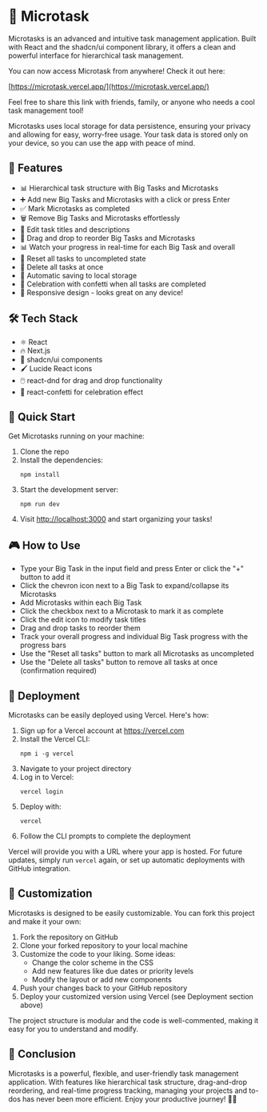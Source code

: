 # 🚀 Microtask

Microtasks is an advanced and intuitive task management application. Built with React and the shadcn/ui component library, it offers a clean and powerful interface for hierarchical task management.

You can now access Microtask from anywhere! Check it out here:

[https://microtask.vercel.app/](https://microtask.vercel.app/)

Feel free to share this link with friends, family, or anyone who needs a cool task management tool!

Microtasks uses local storage for data persistence, ensuring your privacy and allowing for easy, worry-free usage. Your task data is stored only on your device, so you can use the app with peace of mind.

## 🌟 Features

- 📊 Hierarchical task structure with Big Tasks and Microtasks
- ➕ Add new Big Tasks and Microtasks with a click or press Enter
- ✅ Mark Microtasks as completed
- 🗑️ Remove Big Tasks and Microtasks effortlessly
- 📝 Edit task titles and descriptions
- 🔀 Drag and drop to reorder Big Tasks and Microtasks
- 📊 Watch your progress in real-time for each Big Task and overall
- 🔄 Reset all tasks to uncompleted state
- 🧹 Delete all tasks at once
- 💾 Automatic saving to local storage
- 🎉 Celebration with confetti when all tasks are completed
- 📱 Responsive design - looks great on any device!

## 🛠️ Tech Stack

- ⚛️ React
- 🔥 Next.js
- 🎨 shadcn/ui components
- 🖌️ Lucide React icons
- 🖱️ react-dnd for drag and drop functionality
- 🎊 react-confetti for celebration effect

## 🚀 Quick Start

Get Microtasks running on your machine:

1. Clone the repo
2. Install the dependencies:
   ```
   npm install
   ```
3. Start the development server:
   ```
   npm run dev
   ```
4. Visit [http://localhost:3000](http://localhost:3000) and start organizing your tasks!

## 🎮 How to Use

- Type your Big Task in the input field and press Enter or click the "+" button to add it
- Click the chevron icon next to a Big Task to expand/collapse its Microtasks
- Add Microtasks within each Big Task
- Click the checkbox next to a Microtask to mark it as complete
- Click the edit icon to modify task titles
- Drag and drop tasks to reorder them
- Track your overall progress and individual Big Task progress with the progress bars
- Use the "Reset all tasks" button to mark all Microtasks as uncompleted
- Use the "Delete all tasks" button to remove all tasks at once (confirmation required)

## 🚀 Deployment

Microtasks can be easily deployed using Vercel. Here's how:

1. Sign up for a Vercel account at https://vercel.com
2. Install the Vercel CLI:
   ```
   npm i -g vercel
   ```
3. Navigate to your project directory
4. Log in to Vercel:
   ```
   vercel login
   ```
5. Deploy with:
   ```
   vercel
   ```
6. Follow the CLI prompts to complete the deployment

Vercel will provide you with a URL where your app is hosted. For future updates, simply run `vercel` again, or set up automatic deployments with GitHub integration.

## 🌈 Customization

Microtasks is designed to be easily customizable. You can fork this project and make it your own:

1. Fork the repository on GitHub
2. Clone your forked repository to your local machine
3. Customize the code to your liking. Some ideas:
   - Change the color scheme in the CSS
   - Add new features like due dates or priority levels
   - Modify the layout or add new components
4. Push your changes back to your GitHub repository
5. Deploy your customized version using Vercel (see Deployment section above)

The project structure is modular and the code is well-commented, making it easy for you to understand and modify.

## 🎉 Conclusion

Microtasks is a powerful, flexible, and user-friendly task management application. With features like hierarchical task structure, drag-and-drop reordering, and real-time progress tracking, managing your projects and to-dos has never been more efficient. Enjoy your productive journey! 🚀✨
